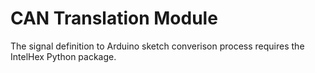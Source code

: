 CAN Translation Module
=========================

The signal definition to Arduino sketch converison process requires the IntelHex
Python package.
